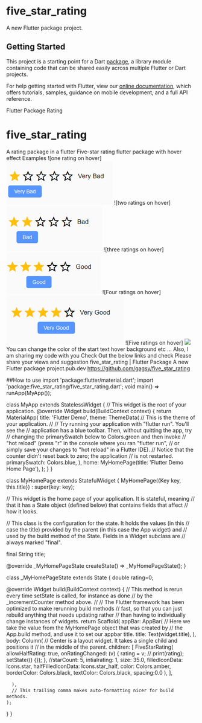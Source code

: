 # five_star_rating

A new Flutter package project.

## Getting Started

This project is a starting point for a Dart
[package](https://flutter.dev/developing-packages/),
a library module containing code that can be shared easily across
multiple Flutter or Dart projects.

For help getting started with Flutter, view our 
[online documentation](https://flutter.dev/docs), which offers tutorials, 
samples, guidance on mobile development, and a full API reference.


Flutter Package Rating
# five_star_rating
A rating package in a flutter
Five-star rating flutter package with hover effect
Examples
![one rating on hover]
<img src="https://raw.githubusercontent.com/gagsy/five_star_rating/master/vbadrating.png">
![two ratings on hover]
<img src="https://raw.githubusercontent.com/gagsy/five_star_rating/master/badrating.png">
![three ratings on hover]
<img src="https://raw.githubusercontent.com/gagsy/five_star_rating/master/goodrating.png">
![Four ratings on hover]
<img src="https://raw.githubusercontent.com/gagsy/five_star_rating/master/vgoodrating.png">
![Five ratings on hover]
<img src="https://raw.githubusercontent.com/gagsy/five_star_rating/master/excellect.png">
You can change the color of the start text hover background etc …
Also, I am sharing my code with you
Check Out the below links and check Please share your views and suggestion
five_star_rating | Flutter Package
A new Flutter package project.pub.dev
https://github.com/gagsy/five_star_rating
  
##How to use 
import 'package:flutter/material.dart';
import 'package:five_star_rating/five_star_rating.dart';
void main() => runApp(MyApp());

class MyApp extends StatelessWidget {
  // This widget is the root of your application.
  @override
  Widget build(BuildContext context) {
    return MaterialApp(
      title: 'Flutter Demo',
      theme: ThemeData(
        // This is the theme of your application.
        //
        // Try running your application with "flutter run". You'll see the
        // application has a blue toolbar. Then, without quitting the app, try
        // changing the primarySwatch below to Colors.green and then invoke
        // "hot reload" (press "r" in the console where you ran "flutter run",
        // or simply save your changes to "hot reload" in a Flutter IDE).
        // Notice that the counter didn't reset back to zero; the application
        // is not restarted.
        primarySwatch: Colors.blue,
      ),
      home: MyHomePage(title: 'Flutter Demo Home Page'),
    );
  }
}

class MyHomePage extends StatefulWidget {
  MyHomePage({Key key, this.title}) : super(key: key);

  // This widget is the home page of your application. It is stateful, meaning
  // that it has a State object (defined below) that contains fields that affect
  // how it looks.

  // This class is the configuration for the state. It holds the values (in this
  // case the title) provided by the parent (in this case the App widget) and
  // used by the build method of the State. Fields in a Widget subclass are
  // always marked "final".

  final String title;

  @override
  _MyHomePageState createState() => _MyHomePageState();
}

class _MyHomePageState extends State<MyHomePage> {
  double rating=0;


  @override
  Widget build(BuildContext context) {
    // This method is rerun every time setState is called, for instance as done
    // by the _incrementCounter method above.
    //
    // The Flutter framework has been optimized to make rerunning build methods
    // fast, so that you can just rebuild anything that needs updating rather
    // than having to individually change instances of widgets.
    return Scaffold(
      appBar: AppBar(
        // Here we take the value from the MyHomePage object that was created by
        // the App.build method, and use it to set our appbar title.
        title: Text(widget.title),
      ),
      body: Column(
        // Center is a layout widget. It takes a single child and positions it
        // in the middle of the parent.
        children: <Widget>[
          FiveStarRating(
          allowHalfRating: true,
          onRatingChanged: (v) {
            rating = v;
           // print(rating);
            setState(() {});
          },
          //starCount: 5,
          intialrating: 1,
          size: 35.0,
          filledIconData: Icons.star,
          halfFilledIconData: Icons.star_half,
          color: Colors.amber,
          borderColor: Colors.black,
          textColor: Colors.black,
          spacing:0.0
        ),
        ],
       
      ),
      // This trailing comma makes auto-formatting nicer for build methods.
    );
  }
}
